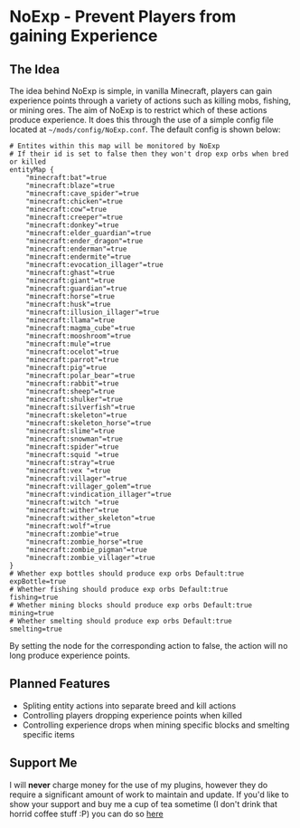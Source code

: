 # NoExp - Prevent Players from gaining Experience

## The Idea
The idea behind NoExp is simple, in vanilla Minecraft, players can gain experience points through a variety of actions such as killing mobs, fishing, or mining ores.  The aim of NoExp is to restrict which of these actions produce experience. It does this through the use of a simple config file located at `~/mods/config/NoExp.conf`.  The default config is shown below:

```
# Entites within this map will be monitored by NoExp 
# If their id is set to false then they won't drop exp orbs when bred or killed
entityMap {
    "minecraft:bat"=true
    "minecraft:blaze"=true
    "minecraft:cave_spider"=true
    "minecraft:chicken"=true
    "minecraft:cow"=true
    "minecraft:creeper"=true
    "minecraft:donkey"=true
    "minecraft:elder_guardian"=true
    "minecraft:ender_dragon"=true
    "minecraft:enderman"=true
    "minecraft:endermite"=true
    "minecraft:evocation_illager"=true
    "minecraft:ghast"=true
    "minecraft:giant"=true
    "minecraft:guardian"=true
    "minecraft:horse"=true
    "minecraft:husk"=true
    "minecraft:illusion_illager"=true
    "minecraft:llama"=true
    "minecraft:magma_cube"=true
    "minecraft:mooshroom"=true
    "minecraft:mule"=true
    "minecraft:ocelot"=true
    "minecraft:parrot"=true
    "minecraft:pig"=true
    "minecraft:polar_bear"=true
    "minecraft:rabbit"=true
    "minecraft:sheep"=true
    "minecraft:shulker"=true
    "minecraft:silverfish"=true
    "minecraft:skeleton"=true
    "minecraft:skeleton_horse"=true
    "minecraft:slime"=true
    "minecraft:snowman"=true
    "minecraft:spider"=true
    "minecraft:squid "=true
    "minecraft:stray"=true
    "minecraft:vex "=true
    "minecraft:villager"=true
    "minecraft:villager_golem"=true
    "minecraft:vindication_illager"=true
    "minecraft:witch "=true
    "minecraft:wither"=true
    "minecraft:wither_skeleton"=true
    "minecraft:wolf"=true
    "minecraft:zombie"=true
    "minecraft:zombie_horse"=true
    "minecraft:zombie_pigman"=true
    "minecraft:zombie_villager"=true
}
# Whether exp bottles should produce exp orbs Default:true
expBottle=true
# Whether fishing should produce exp orbs Default:true
fishing=true
# Whether mining blocks should produce exp orbs Default:true
mining=true
# Whether smelting should produce exp orbs Default:true
smelting=true
```
By setting the node for the corresponding action to false, the action will no long produce experience points.

## Planned Features
 * Spliting entity actions into separate breed and kill actions
 * Controlling players dropping experience points when killed
 * Controlling experience drops when mining specific blocks and smelting specific items

## Support Me
I will **never** charge money for the use of my plugins, however they do require a significant amount of work to maintain and update. If you'd like to show your support and buy me a cup of tea sometime (I don't drink that horrid coffee stuff :P) you can do so [here](https://www.paypal.me/zerthick)
